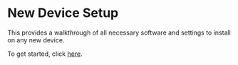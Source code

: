# New Device Setup

This provides a walkthrough of all necessary software and settings to install on any new device.

To get started, click [here](./environment/).
